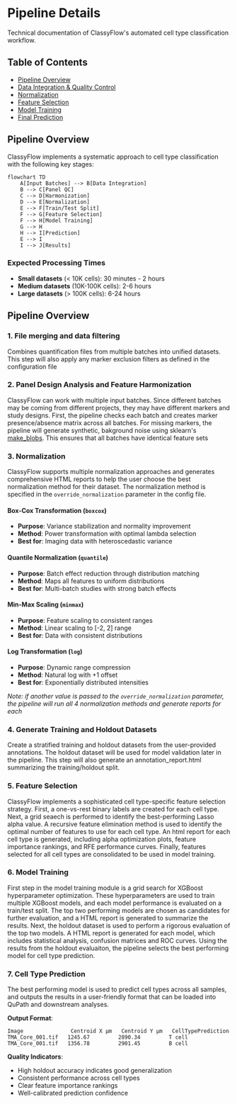 # Pipeline Details

Technical documentation of ClassyFlow's automated cell type classification workflow.

## Table of Contents
- [Pipeline Overview](#pipeline-overview)
- [Data Integration & Quality Control](#data-integration--quality-control)
- [Normalization](#normalization)
- [Feature Selection](#feature-selection)
- [Model Training](#model-training)
- [Final Prediction](#final-prediction)

## Pipeline Overview

ClassyFlow implements a systematic approach to cell type classification with the following key stages:

```mermaid
flowchart TD
    A[Input Batches] --> B[Data Integration]
    B --> C[Panel QC] 
    C --> D[Harmonization]
    D --> E[Normalization]
    E --> F[Train/Test Split]
    F --> G[Feature Selection]
    F --> H[Model Training]
    G --> H
    H --> I[Prediction]
    E --> I
    I --> J[Results]
```

### Expected Processing Times
- **Small datasets** (< 10K cells): 30 minutes - 2 hours
- **Medium datasets** (10K-100K cells): 2-6 hours  
- **Large datasets** (> 100K cells): 6-24 hours

## Pipeline Overview

### 1. File merging and data filtering
Combines quantification files from multiple batches into unified datasets. This step will also apply any marker exclusion filters as defined in the configuration file

### 2. Panel Design Analysis and Feature Harmonization
ClassyFlow can work with multiple input batches. Since different batches may be coming from different projects, they may have different markers and study designs. First, the pipeline checks each batch and creates marker presence/absence matrix across all batches. For missing markers, the pipeline will generate synthetic, bakground noise using sklearn's [make_blobs](https://scikit-learn.org/stable/modules/generated/sklearn.datasets.make_blobs.html). This ensures that all batches have identical feature sets

### 3. Normalization

ClassyFlow supports multiple normalization approaches and generates comprehensive HTML reports to help the user choose the best normalization method for their dataset. The normalization method is specified in the `override_normalization` parameter in the config file.

#### Box-Cox Transformation (`boxcox`)
- **Purpose**: Variance stabilization and normality improvement
- **Method**: Power transformation with optimal lambda selection
- **Best for**: Imaging data with heteroscedastic variance

#### Quantile Normalization (`quantile`)
- **Purpose**: Batch effect reduction through distribution matching
- **Method**: Maps all features to uniform distributions
- **Best for**: Multi-batch studies with strong batch effects

#### Min-Max Scaling (`minmax`)
- **Purpose**: Feature scaling to consistent ranges
- **Method**: Linear scaling to [-2, 2] range
- **Best for**: Data with consistent distributions

#### Log Transformation (`log`)
- **Purpose**: Dynamic range compression
- **Method**: Natural log with +1 offset
- **Best for**: Exponentially distributed intensities

*Note: if another value is passed to the `override_normalization` parameter, the pipeline will run all 4 normalization methods and generate reports for each*

### 4. Generate Training and Holdout Datasets
Create a stratified training and holdout datasets from the user-provided annotations. The holdout dataset will be used for model validation later in the pipeline. This step will also generate an annotation_report.html summarizing the training/holdout split.

### 5. Feature Selection

ClassyFlow implements a sophisticated cell type-specific feature selection strategy. First, a one-vs-rest binary labels are created for each cell type. Next, a grid seaech is performed to identify the best-performing Lasso alpha value. A recursive feature elimination method is used to identify the optimal number of features to use for each cell type. An html report for each cell type is generated, including alpha optimization plots, feature importance rankings, and RFE performance curves. Finally, features selected for all cell types are consolidated to be used in  model training.

### 6. Model Training

First step in the model training module is a grid search for XGBoost hyperparameter optimization. These hyperparameters are used to train multiple XGBoost models, and each model performance is evaluated on a train/test split. The top two performing models are chosen as candidates for further evaluation, and a HTML report is generated to summarize the results. Next, the holdout dataset is used to perform a rigorous evaluation of the top two models. A HTML report is generated for each model, which includes statistical analysis, confusion matrices and ROC curves. Using the results from the holdout evaluaiton, the pipeline selects the best performing model for cell type prediction.

### 7. Cell Type Prediction
The best performing model is used to predict cell types across all samples, and outputs the results in a user-friendly format that can be loaded into QuPath and downstream analyses.

**Output Format**:
```tsv
Image               Centroid X µm   Centroid Y µm   CellTypePrediction
TMA_Core_001.tif   1245.67         2890.34         T cell
TMA_Core_001.tif   1356.78         2901.45         B cell
```

**Quality Indicators**:
- High holdout accuracy indicates good generalization
- Consistent performance across cell types
- Clear feature importance rankings
- Well-calibrated prediction confidence